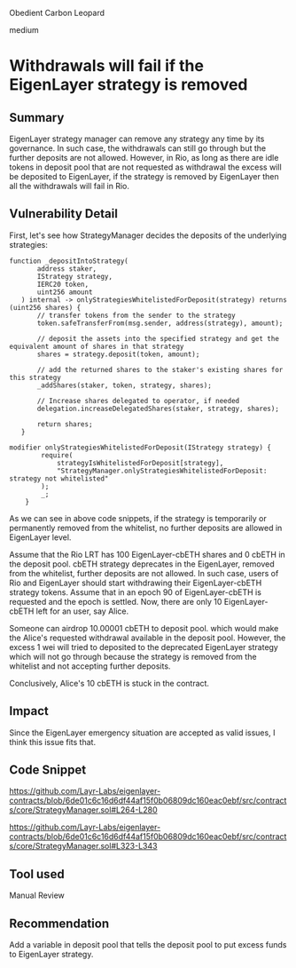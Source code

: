 Obedient Carbon Leopard

medium

# Withdrawals will fail if the EigenLayer strategy is removed

## Summary
EigenLayer strategy manager can remove any strategy any time by its governance. In such case, the withdrawals can still go through but the further deposits are not allowed. However, in Rio, as long as there are idle tokens in deposit pool that are not requested as withdrawal the excess will be deposited to EigenLayer, if the strategy is removed by EigenLayer then all the withdrawals will fail in Rio. 
## Vulnerability Detail
First, let's see how StrategyManager decides the deposits of the underlying strategies:
 ```solidity
function _depositIntoStrategy(
        address staker,
        IStrategy strategy,
        IERC20 token,
        uint256 amount
    ) internal -> onlyStrategiesWhitelistedForDeposit(strategy) returns (uint256 shares) {
        // transfer tokens from the sender to the strategy
        token.safeTransferFrom(msg.sender, address(strategy), amount);

        // deposit the assets into the specified strategy and get the equivalent amount of shares in that strategy
        shares = strategy.deposit(token, amount);

        // add the returned shares to the staker's existing shares for this strategy
        _addShares(staker, token, strategy, shares);

        // Increase shares delegated to operator, if needed
        delegation.increaseDelegatedShares(staker, strategy, shares);

        return shares;
    }
```
```solidity
modifier onlyStrategiesWhitelistedForDeposit(IStrategy strategy) {
        require(
            strategyIsWhitelistedForDeposit[strategy],
            "StrategyManager.onlyStrategiesWhitelistedForDeposit: strategy not whitelisted"
        );
        _;
    }
```

As we can see in above code snippets, if the strategy is temporarily or permanently removed from the whitelist, no further deposits are allowed in EigenLayer level. 

Assume that the Rio LRT has 100 EigenLayer-cbETH shares and 0 cbETH in the deposit pool. cbETH strategy deprecates in the EigenLayer, removed from the whitelist, further deposits are not allowed. In such case, users of Rio and EigenLayer should start withdrawing their EigenLayer-cbETH strategy tokens. 
Assume that in an epoch 90 of EigenLayer-cbETH is requested and the epoch is settled. Now, there are only 10 EigenLayer-cbETH left for an user, say Alice. 

Someone can airdrop 10.00001 cbETH to deposit pool. which would make the Alice's requested withdrawal available in the deposit pool. However, the excess 1 wei will tried to deposited to the deprecated EigenLayer strategy which will not go through because the strategy is removed from the whitelist and not accepting further deposits.

Conclusively, Alice's 10 cbETH is stuck in the contract.
## Impact
Since the EigenLayer emergency situation are accepted as valid issues, I think this issue fits that. 
## Code Snippet
https://github.com/Layr-Labs/eigenlayer-contracts/blob/6de01c6c16d6df44af15f0b06809dc160eac0ebf/src/contracts/core/StrategyManager.sol#L264-L280

https://github.com/Layr-Labs/eigenlayer-contracts/blob/6de01c6c16d6df44af15f0b06809dc160eac0ebf/src/contracts/core/StrategyManager.sol#L323-L343
## Tool used

Manual Review

## Recommendation
Add a variable in deposit pool that tells the deposit pool to put excess funds to EigenLayer strategy.
